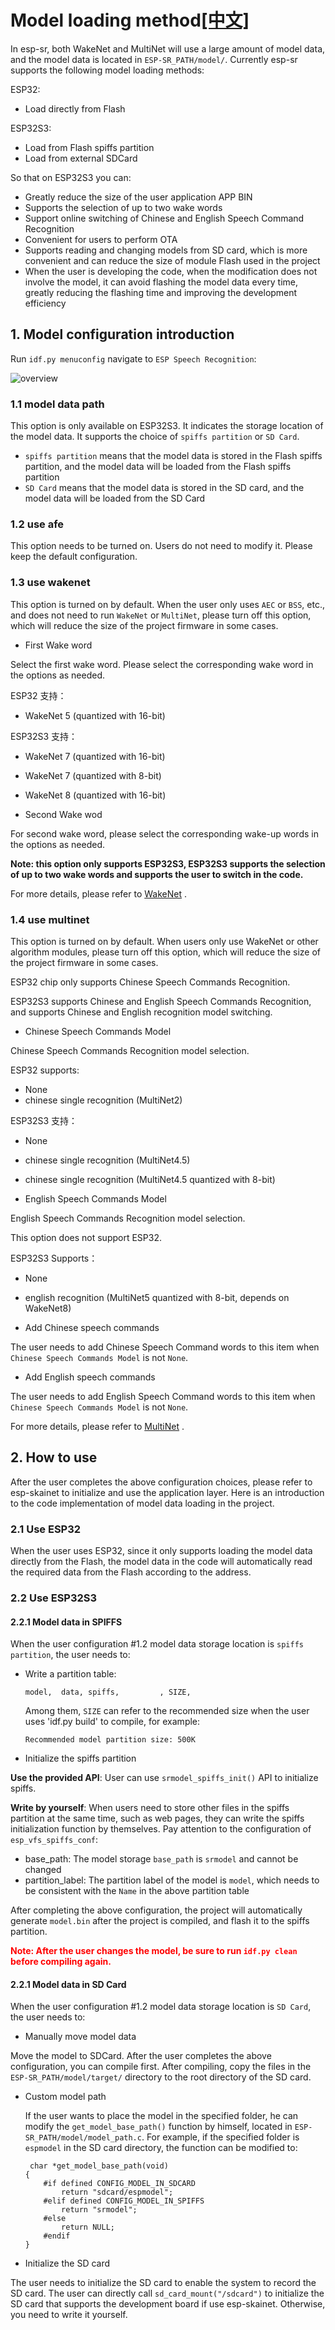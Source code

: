 # Model loading method[[中文]](./README_CN.md)

In esp-sr, both WakeNet and MultiNet will use a large amount of model data, and the model data is located in `ESP-SR_PATH/model/`.
Currently esp-sr supports the following model loading methods:

ESP32:

- Load directly from Flash

ESP32S3:  

- Load from Flash spiffs partition
- Load from external SDCard

So that on ESP32S3 you can:

- Greatly reduce the size of the user application APP BIN
- Supports the selection of up to two wake words
- Support online switching of Chinese and English Speech Command Recognition
- Convenient for users to perform OTA
- Supports reading and changing models from SD card, which is more convenient and can reduce the size of module Flash used in the project
- When the user is developing the code, when the modification does not involve the model, it can avoid flashing the model data every time, greatly reducing the flashing time and improving the development efficiency

## 1. Model configuration introduction

Run `idf.py menuconfig` navigate to `ESP Speech Recognition`:

![overview](../img/model-1.png)

### 1.1 model data path

This option is only available on ESP32S3. It indicates the storage location of the model data. It supports the choice of `spiffs partition` or `SD Card`.

- `spiffs partition` means that the model data is stored in the Flash spiffs partition, and the model data will be loaded from the Flash spiffs partition
- `SD Card` means that the model data is stored in the SD card, and the model data will be loaded from the SD Card

### 1.2 use afe

This option needs to be turned on. Users do not need to modify it. Please keep the default configuration.

### 1.3 use wakenet

This option is turned on by default. When the user only uses `AEC` or `BSS`, etc., and does not need to run `WakeNet` or `MultiNet`, please turn off this option, which will reduce the size of the project firmware in some cases.

- First Wake word

 Select the first wake word. Please select the corresponding wake word in the options as needed.

 ESP32 支持：

  - WakeNet 5 (quantized with 16-bit)
 
 ESP32S3 支持：

 - WakeNet 7 (quantized with 16-bit)
 - WakeNet 7 (quantized with 8-bit)
 - WakeNet 8 (quantized with 16-bit)

- Second Wake wod

 For second wake word, please select the corresponding wake-up words in the options as needed.
 
 **Note: this option only supports ESP32S3, ESP32S3 supports the selection of up to two wake words and supports the user to switch in the code.**

For more details, please refer to [WakeNet](../wake_word_engine/README.md) .
 
### 1.4 use multinet

This option is turned on by default. When users only use WakeNet or other algorithm modules, please turn off this option, which will reduce the size of the project firmware in some cases.

ESP32 chip only supports Chinese Speech Commands Recognition. 

ESP32S3 supports Chinese and English Speech Commands Recognition, and supports Chinese and English recognition model switching.

- Chinese Speech Commands Model

 Chinese Speech Commands Recognition model selection.

 ESP32 supports:

  - None
  - chinese single recognition (MultiNet2)
 
 ESP32S3 支持：

  - None
  - chinese single recognition (MultiNet4.5)
  - chinese single recognition (MultiNet4.5 quantized with 8-bit)


- English Speech Commands Model

 English Speech Commands Recognition model selection.
 
 This option does not support ESP32.

 ESP32S3 Supports：

  - None
  - english recognition (MultiNet5 quantized with 8-bit, depends on WakeNet8)


- Add Chinese speech commands

 The user needs to add Chinese Speech Command words to this item when `Chinese Speech Commands Model` is not `None`.

- Add English speech commands

 The user needs to add English Speech Command words to this item when `Chinese Speech Commands Model` is not `None`.

For more details, please refer to [MultiNet](../speech_command_recognition/README.md) .

## 2. How to use

After the user completes the above configuration choices, please refer to esp-skainet to initialize and use the application layer. Here is an introduction to the code implementation of model data loading in the project.

### 2.1 Use ESP32

When the user uses ESP32, since it only supports loading the model data directly from the Flash, the model data in the code will automatically read the required data from the Flash according to the address.

### 2.2 Use ESP32S3

#### 2.2.1 Model data in SPIFFS

When the user configuration #1.2 model data storage location is `spiffs partition`, the user needs to:

- Write a partition table:

   ```
   model,  data, spiffs,         , SIZE,
   ```
   Among them, `SIZE` can refer to the recommended size when the user uses 'idf.py build' to compile, for example:
   
   ```
   Recommended model partition size: 500K
   ```

- Initialize the spiffs partition
 
 **Use the provided API**: User can use `srmodel_spiffs_init()` API to initialize spiffs.  
 
 **Write by yourself**: When users need to store other files in the spiffs partition at the same time, such as web pages, they can write the spiffs initialization function by themselves. Pay attention to the configuration of `esp_vfs_spiffs_conf`:
 
 - base_path: The model storage `base_path` is `srmodel` and cannot be changed
 - partition_label: The partition label of the model is `model`, which needs to be consistent with the `Name` in the above partition table
   
After completing the above configuration, the project will automatically generate `model.bin` after the project is compiled, and flash it to the spiffs partition. 

**<font color=red>Note: After the user changes the model, be sure to run `idf.py clean` before compiling again.</font>**

#### 2.2.1 Model data in SD Card

When the user configuration #1.2 model data storage location is `SD Card`, the user needs to:

- Manually move model data

 Move the model to SDCard. After the user completes the above configuration, you can compile first. After compiling, copy the files in the `ESP-SR_PATH/model/target/` directory to the root directory of the SD card.
 
- Custom model path

  If the user wants to place the model in the specified folder, he can modify the `get_model_base_path()` function by himself, located in `ESP-SR_PATH/model/model_path.c`.
  For example, if the specified folder is `espmodel` in the SD card directory, the function can be modified to:
 
    ```
     char *get_model_base_path(void)
    {
        #if defined CONFIG_MODEL_IN_SDCARD
            return "sdcard/espmodel";
        #elif defined CONFIG_MODEL_IN_SPIFFS
            return "srmodel";
        #else
            return NULL;
        #endif
    }
    ```
 
- Initialize the SD card

 The user needs to initialize the SD card to enable the system to record the SD card. The user can directly call `sd_card_mount("/sdcard")` to initialize the SD card that supports the development board if use esp-skainet. Otherwise, you need to write it yourself.